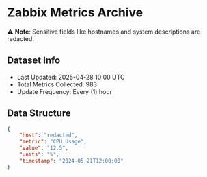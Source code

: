 # Zabbix Metrics Archive

⚠️ **Note**: Sensitive fields like hostnames and system descriptions are redacted.

## Dataset Info
- Last Updated: 2025-04-28 10:00 UTC
- Total Metrics Collected: 983
- Update Frequency: Every (1) hour

## Data Structure
```json
{
    "host": "redacted",
    "metric": "CPU Usage",
    "value": "12.5",
    "units": "%",
    "timestamp": "2024-05-21T12:00:00"
}
```
